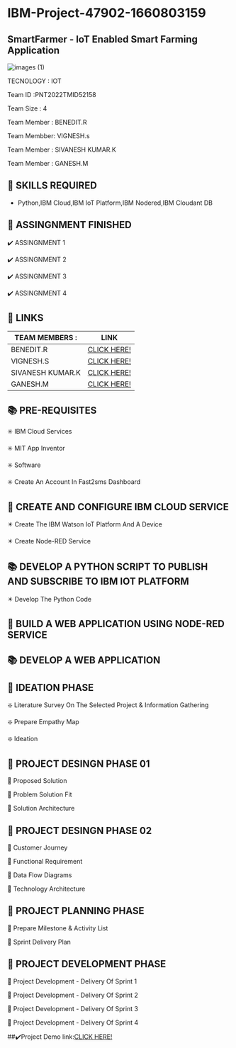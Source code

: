 # IBM-Project-47902-1660803159
## SmartFarmer - IoT Enabled Smart Farming Application
![images (1)](https://user-images.githubusercontent.com/114178640/202895113-ab4bb66e-b35f-40bd-b494-0f625cd724fa.jpg)
 
TECNOLOGY : IOT

Team ID :PNT2022TMID52158

Team Size : 4

Team Member : BENEDIT.R

Team Membber: VIGNESH.s

Team Member : SIVANESH KUMAR.K

Team Member : GANESH.M

## :scroll: SKILLS REQUIRED

- Python,IBM Cloud,IBM IoT Platform,IBM Nodered,IBM Cloudant DB

## :page_with_curl:	ASSINGNMENT FINISHED

:heavy_check_mark: ASSINGNMENT 1

:heavy_check_mark: ASSINGNMENT 2

:heavy_check_mark: ASSINGNMENT 3

:heavy_check_mark: ASSINGNMENT 4

## :link: LINKS

|  TEAM MEMBERS :|LINK                                                                                                                               |
|----------------|-----------------------------------------------------------------------------------------------------------------------------------|
|       BENEDIT.R|[CLICK HERE!](https://github.com/IBM-EPBL/IBM-Project-47902-1660803159/tree/main/Assignments/Team%20Lead(R.Benedit))               |
|       VIGNESH.S|[CLICK HERE!](https://github.com/IBM-EPBL/IBM-Project-47902-1660803159/tree/main/Assignments/Team%20Member%203(S.Vignesh))         |
|SIVANESH KUMAR.K|[CLICK HERE!](https://github.com/IBM-EPBL/IBM-Project-47902-1660803159/tree/main/Assignments/Team%20Member%202(K.Sivanesh%20Kumar))|
|        GANESH.M|[CLICK HERE!](https://github.com/IBM-EPBL/IBM-Project-47902-1660803159/tree/main/Assignments/Team%20Member%201(M.Ganesh))          |

## :books: PRE-REQUISITES

:eight_spoked_asterisk: IBM Cloud Services

:eight_spoked_asterisk: MIT App Inventor

:eight_spoked_asterisk: Software

:eight_spoked_asterisk: Create An Account In Fast2sms Dashboard

## :page_with_curl:	CREATE AND CONFIGURE IBM CLOUD SERVICE

:eight_pointed_black_star: Create The IBM Watson IoT Platform And A Device

:eight_pointed_black_star: Create Node-RED Service

## :books: DEVELOP A PYTHON SCRIPT TO PUBLISH AND SUBSCRIBE TO IBM IOT PLATFORM

:eight_pointed_black_star: Develop The Python Code

## :page_with_curl:	BUILD A WEB APPLICATION USING NODE-RED SERVICE

## :books: DEVELOP A WEB APPLICATION

## :page_with_curl:	IDEATION PHASE

:sparkle: Literature Survey On The Selected Project & Information Gathering

:sparkle: Prepare Empathy Map

:sparkle: Ideation

## :dart: PROJECT DESINGN PHASE 01

:radio_button: Proposed Solution

:radio_button: Problem Solution Fit

:radio_button: Solution Architecture

## :dart: PROJECT DESINGN PHASE 02

:pushpin: Customer Journey

:pushpin: Functional Requirement

:pushpin: Data Flow Diagrams

:pushpin: Technology Architecture

## :dart: PROJECT PLANNING PHASE

:large_orange_diamond: Prepare Milestone & Activity List

:large_orange_diamond: Sprint Delivery Plan

## :dart: PROJECT DEVELOPMENT PHASE

:nazar_amulet: Project Development - Delivery Of Sprint 1

:nazar_amulet: Project Development - Delivery Of Sprint 2

:nazar_amulet: Project Development - Delivery Of Sprint 3

:nazar_amulet: Project Development - Delivery Of Sprint 4

##:heavy_check_mark:Project Demo link:[CLICK HERE!](https://youtu.be/8XyKJReIyMU)

